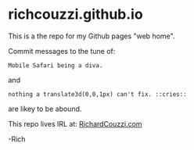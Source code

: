 # richcouzzi.github.io

This is a the repo for my Github pages "web home".

Commit messages to the tune of:

```
Mobile Safari being a diva.
``` 

and 

```
nothing a translate3d(0,0,1px) can't fix. ::cries::
``` 
are likey to be abound. 

This repo lives IRL at: [RichardCouzzi.com](https://RichardCouzzi.com)

-Rich
